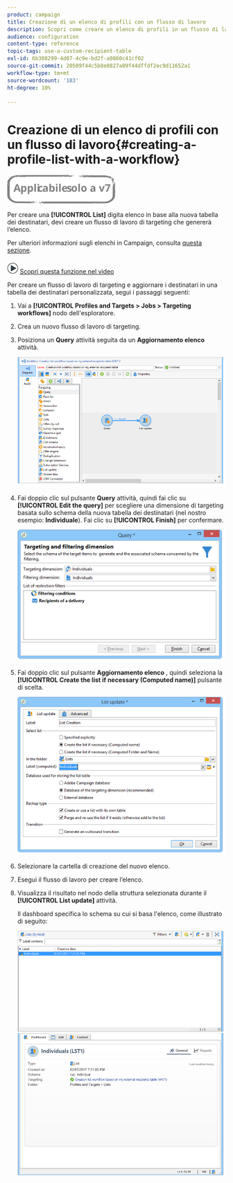 ```yaml
---
product: campaign
title: Creazione di un elenco di profili con un flusso di lavoro
description: Scopri come creare un elenco di profili in un flusso di lavoro
audience: configuration
content-type: reference
topic-tags: use-a-custom-recipient-table
exl-id: 6b308299-4d07-4c9e-bd2f-a0860c41cf02
source-git-commit: 20509f44c5b8e0827a09f44dffdf2ec9d11652a1
workflow-type: tm+mt
source-wordcount: '183'
ht-degree: 10%

---
```


# Creazione di un elenco di profili con un flusso di lavoro{#creating-a-profile-list-with-a-workflow}

![](../../assets/v7-only.svg)

Per creare una **[!UICONTROL List]** digita elenco in base alla nuova tabella dei destinatari, devi creare un flusso di lavoro di targeting che genererà l’elenco.

Per ulteriori informazioni sugli elenchi in Campaign, consulta [questa sezione](../../platform/using/creating-and-managing-lists.md#about-lists-in-adobe-campaign).

![](assets/do-not-localize/how-to-video.png) [Scopri questa funzione nel video](../../platform/using/creating-and-managing-lists.md#create-list-in-a-wf-video)

Per creare un flusso di lavoro di targeting e aggiornare i destinatari in una tabella dei destinatari personalizzata, segui i passaggi seguenti:

1. Vai a **[!UICONTROL Profiles and Targets > Jobs > Targeting workflows]** nodo dell&#39;esploratore.
1. Crea un nuovo flusso di lavoro di targeting.
1. Posiziona un **Query** attività seguita da un **Aggiornamento elenco** attività.

   ![](assets/mapping_create_list_workflow01.png)

1. Fai doppio clic sul pulsante **Query** attività, quindi fai clic su **[!UICONTROL Edit the query]** per scegliere una dimensione di targeting basata sullo schema della nuova tabella dei destinatari (nel nostro esempio: **Individuale**). Fai clic su **[!UICONTROL Finish]** per confermare.

   ![](assets/mapping_create_list_workflow03.png)

1. Fai doppio clic sul pulsante **Aggiornamento elenco** , quindi seleziona la **[!UICONTROL Create the list if necessary (Computed name)]** pulsante di scelta.

   ![](assets/mapping_create_list_workflow02.png)

1. Selezionare la cartella di creazione del nuovo elenco.
1. Esegui il flusso di lavoro per creare l’elenco.
1. Visualizza il risultato nel nodo della struttura selezionata durante il **[!UICONTROL List update]** attività.

   Il dashboard specifica lo schema su cui si basa l&#39;elenco, come illustrato di seguito:

   ![](assets/mapping_list_view.png)

